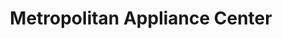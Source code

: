 ---
title: "Metropolitan Appliance Center"
url: /north-beach/metropolitan-appliance-center/
shop: Haushaltsgeräte
---